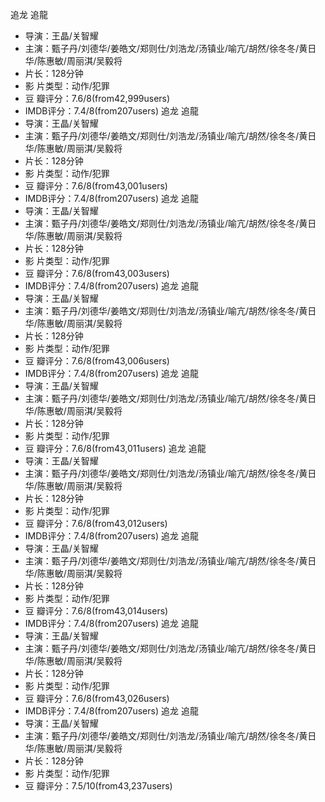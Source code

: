 追龙 追龍
- 导演：王晶/关智耀
- 主演：甄子丹/刘德华/姜皓文/郑则仕/刘浩龙/汤镇业/喻亢/胡然/徐冬冬/黄日华/陈惠敏/周丽淇/吴毅将
- 片长：128分钟
- 影  片类型：动作/犯罪
- 豆  瓣评分：7.6/8(from42,999users)
- IMDB评分：7.4/8(from207users)
追龙 追龍
- 导演：王晶/关智耀
- 主演：甄子丹/刘德华/姜皓文/郑则仕/刘浩龙/汤镇业/喻亢/胡然/徐冬冬/黄日华/陈惠敏/周丽淇/吴毅将
- 片长：128分钟
- 影  片类型：动作/犯罪
- 豆  瓣评分：7.6/8(from43,001users)
- IMDB评分：7.4/8(from207users)
追龙 追龍
- 导演：王晶/关智耀
- 主演：甄子丹/刘德华/姜皓文/郑则仕/刘浩龙/汤镇业/喻亢/胡然/徐冬冬/黄日华/陈惠敏/周丽淇/吴毅将
- 片长：128分钟
- 影  片类型：动作/犯罪
- 豆  瓣评分：7.6/8(from43,003users)
- IMDB评分：7.4/8(from207users)
追龙 追龍
- 导演：王晶/关智耀
- 主演：甄子丹/刘德华/姜皓文/郑则仕/刘浩龙/汤镇业/喻亢/胡然/徐冬冬/黄日华/陈惠敏/周丽淇/吴毅将
- 片长：128分钟
- 影  片类型：动作/犯罪
- 豆  瓣评分：7.6/8(from43,006users)
- IMDB评分：7.4/8(from207users)
追龙 追龍
- 导演：王晶/关智耀
- 主演：甄子丹/刘德华/姜皓文/郑则仕/刘浩龙/汤镇业/喻亢/胡然/徐冬冬/黄日华/陈惠敏/周丽淇/吴毅将
- 片长：128分钟
- 影  片类型：动作/犯罪
- 豆  瓣评分：7.6/8(from43,011users)
追龙 追龍
- 导演：王晶/关智耀
- 主演：甄子丹/刘德华/姜皓文/郑则仕/刘浩龙/汤镇业/喻亢/胡然/徐冬冬/黄日华/陈惠敏/周丽淇/吴毅将
- 片长：128分钟
- 影  片类型：动作/犯罪
- 豆  瓣评分：7.6/8(from43,012users)
- IMDB评分：7.4/8(from207users)
追龙 追龍
- 导演：王晶/关智耀
- 主演：甄子丹/刘德华/姜皓文/郑则仕/刘浩龙/汤镇业/喻亢/胡然/徐冬冬/黄日华/陈惠敏/周丽淇/吴毅将
- 片长：128分钟
- 影  片类型：动作/犯罪
- 豆  瓣评分：7.6/8(from43,014users)
- IMDB评分：7.4/8(from207users)
追龙 追龍
- 导演：王晶/关智耀
- 主演：甄子丹/刘德华/姜皓文/郑则仕/刘浩龙/汤镇业/喻亢/胡然/徐冬冬/黄日华/陈惠敏/周丽淇/吴毅将
- 片长：128分钟
- 影  片类型：动作/犯罪
- 豆  瓣评分：7.6/8(from43,026users)
- IMDB评分：7.4/8(from207users)
追龙 追龍
- 导演：王晶/关智耀
- 主演：甄子丹/刘德华/姜皓文/郑则仕/刘浩龙/汤镇业/喻亢/胡然/徐冬冬/黄日华/陈惠敏/周丽淇/吴毅将
- 片长：128分钟
- 影  片类型：动作/犯罪
- 豆  瓣评分：7.5/10(from43,237users)
